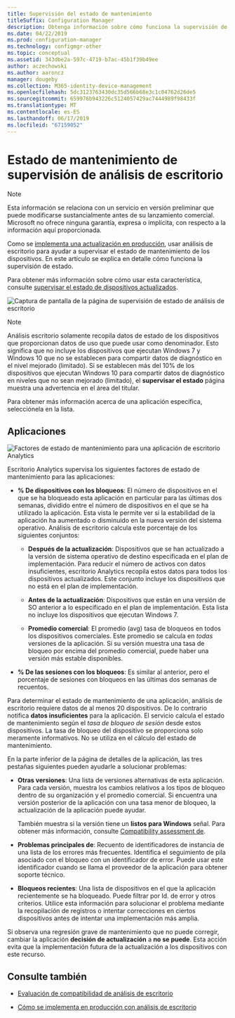 ```yaml
---
title: Supervisión del estado de mantenimiento
titleSuffix: Configuration Manager
description: Obtenga información sobre cómo funciona la supervisión de estado de mantenimiento en el análisis de escritorio.
ms.date: 04/22/2019
ms.prod: configuration-manager
ms.technology: configmgr-other
ms.topic: conceptual
ms.assetid: 343dbe2a-597c-4719-b7ac-45b1f39b49ee
author: aczechowski
ms.author: aaroncz
manager: dougeby
ms.collection: M365-identity-device-management
ms.openlocfilehash: 5dc3123763430dc35d566b68e3c1c04762d26de5
ms.sourcegitcommit: 659976b943226c5124057429ac7444989f98433f
ms.translationtype: MT
ms.contentlocale: es-ES
ms.lasthandoff: 06/17/2019
ms.locfileid: "67159052"
---
```

# <a name="health-status-monitoring-in-desktop-analytics"></a>Estado de mantenimiento de supervisión de análisis de escritorio

> [!Note]  
> Esta información se relaciona con un servicio en versión preliminar que puede modificarse sustancialmente antes de su lanzamiento comercial. Microsoft no ofrece ninguna garantía, expresa o implícita, con respecto a la información aquí proporcionada.  

Como se [implementa una actualización en producción](/sccm/desktop-analytics/deploy-prod), usar análisis de escritorio para ayudar a supervisar el estado de mantenimiento de los dispositivos. En este artículo se explica en detalle cómo funciona la supervisión de estado.

Para obtener más información sobre cómo usar esta característica, consulte [supervisar el estado de dispositivos actualizados](/sccm/desktop-analytics/deploy-prod#bkmk_monitor).

![Captura de pantalla de la página de supervisión de estado de análisis de escritorio](media/monitor-health.png)

> [!NOTE]  
> Análisis escritorio solamente recopila datos de estado de los dispositivos que proporcionan datos de uso que puede usar como denominador. Esto significa que no incluye los dispositivos que ejecutan Windows 7 y Windows 10 que no se establecen para compartir datos de diagnóstico en el nivel mejorado (limitado). Si se establecen más del 10% de los dispositivos que ejecutan Windows 10 para compartir datos de diagnóstico en niveles que no sean mejorado (limitado), el **supervisar el estado** página muestra una advertencia en el área del titular.  

Para obtener más información acerca de una aplicación específica, selecciónela en la lista.



## <a name="apps"></a>Aplicaciones

![Factores de estado de mantenimiento para una aplicación de escritorio Analytics](media/monitor-health-status-factors.png)

Escritorio Analytics supervisa los siguientes factores de estado de mantenimiento para las aplicaciones:

- **% De dispositivos con los bloqueos**: El número de dispositivos en el que se ha bloqueado esta aplicación en particular para las últimas dos semanas, dividido entre el número de dispositivos en el que se ha utilizado la aplicación. Esta vista le permite ver si la estabilidad de la aplicación ha aumentado o disminuido en la nueva versión del sistema operativo. Análisis de escritorio calcula este porcentaje de los siguientes conjuntos:  

    - **Después de la actualización**: Dispositivos que se han actualizado a la versión de sistema operativo de destino especificada en el plan de implementación. Para reducir el número de activos con datos insuficientes, escritorio Analytics recopila estos datos para todos los dispositivos actualizados. Este conjunto incluye los dispositivos que no está en el plan de implementación.  

    - **Antes de la actualización**: Dispositivos que están en una versión de SO anterior a lo especificado en el plan de implementación. Esta lista no incluye los dispositivos que ejecutan Windows 7.  

    - **Promedio comercial**: El promedio (avg) tasa de bloqueos en todos los dispositivos comerciales. Este promedio se calcula en *todas* versiones de la aplicación. Si su versión muestra una tasa de bloqueo por encima del promedio comercial, puede haber una versión más estable disponibles.  

- **% De las sesiones con los bloqueos**: Es similar al anterior, pero el porcentaje de sesiones con bloqueos en las últimas dos semanas de recuentos.  

Para determinar el estado de mantenimiento de una aplicación, análisis de escritorio requiere datos de al menos 20 dispositivos. De lo contrario notifica **datos insuficientes** para la aplicación. El servicio calcula el estado de mantenimiento según el *tasa de bloqueo de sesión* desde estos dispositivos. La tasa de bloqueo del dispositivo se proporciona solo meramente informativos. No se utiliza en el cálculo del estado de mantenimiento.

En la parte inferior de la página de detalles de la aplicación, las tres pestañas siguientes pueden ayudarle a solucionar problemas:

- **Otras versiones**: Una lista de versiones alternativas de esta aplicación. Para cada versión, muestra los cambios relativos a los tipos de bloqueo dentro de su organización y el promedio comercial. Si encuentra una versión posterior de la aplicación con una tasa menor de bloqueo, la actualización de la aplicación puede ayudar.  

    También muestra si la versión tiene un **listos para Windows** señal. Para obtener más información, consulte [Compatibility assessment de](/sccm/desktop-analytics/compat-assessment#risk-assessment-engine).  

- **Problemas principales de**: Recuento de identificadores de instancia de una lista de los errores más frecuentes. Identifica el seguimiento de pila asociado con el bloqueo con un identificador de error. Puede usar este identificador cuando se llama el proveedor de la aplicación para obtener soporte técnico.  

- **Bloqueos recientes**:  Una lista de dispositivos en el que la aplicación recientemente se ha bloqueado. Puede filtrar por Id. de error y otros criterios. Utilice esta información para solucionar el problema mediante la recopilación de registros o intentar correcciones en ciertos dispositivos antes de intentar una implementación más amplia.  

Si observa una regresión grave de mantenimiento que no puede corregir, cambiar la aplicación **decisión de actualización** a **no se puede**. Esta acción evita que la implementación futura de la actualización a los dispositivos con este recurso.


## <a name="see-also"></a>Consulte también

- [Evaluación de compatibilidad de análisis de escritorio](/sccm/desktop-analytics/compat-assessment)  

- [Cómo se implementa en producción con análisis de escritorio](/sccm/desktop-analytics/deploy-prod)  
